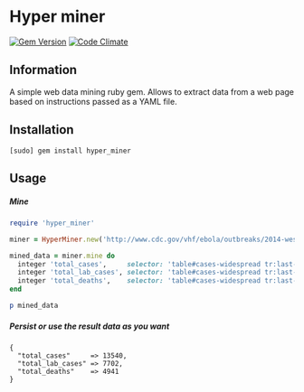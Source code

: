 # Hyper miner

[![Gem Version](https://badge.fury.io/rb/hyper_miner.svg)](http://badge.fury.io/rb/hyper_miner)
[![Code Climate](https://codeclimate.com/github/dobrinov/hyper_miner/badges/gpa.svg)](https://codeclimate.com/github/dobrinov/hyper_miner)

## Information
A simple web data mining ruby gem. Allows to extract data from a web page based on instructions passed as a YAML file.

## Installation
```
[sudo] gem install hyper_miner
```

## Usage


##### Mine
```ruby
require 'hyper_miner'

miner = HyperMiner.new('http://www.cdc.gov/vhf/ebola/outbreaks/2014-west-africa/case-counts.html')

mined_data = miner.mine do
  integer 'total_cases',     selector: 'table#cases-widespread tr:last-child td:nth-child(2)'
  integer 'total_lab_cases', selector: 'table#cases-widespread tr:last-child td:nth-child(3)'
  integer 'total_deaths',    selector: 'table#cases-widespread tr:last-child td:nth-child(4)'
end

p mined_data
```

##### Persist or use the result data as you want
```
{
  "total_cases"     => 13540,
  "total_lab_cases" => 7702,
  "total_deaths"    => 4941
}
```

